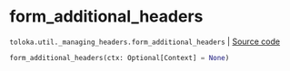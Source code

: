 # form_additional_headers
`toloka.util._managing_headers.form_additional_headers` | [Source code](https://github.com/Toloka/toloka-kit/blob/v1.2.0/src/util/_managing_headers.py#L83)

```python
form_additional_headers(ctx: Optional[Context] = None)
```

